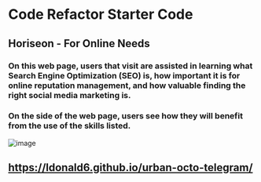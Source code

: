 # Code Refactor Starter Code

## Horiseon - For Online Needs

### On this web page, users that visit are assisted in learning what Search Engine Optimization (SEO) is, how important it is for online reputation management, and how valuable finding the right social media marketing is.

### On the side of the web page, users see how they will benefit from the use of the skills listed.

![image](https://user-images.githubusercontent.com/93952559/143789554-b8ed8db4-6a32-4df6-9677-979dde392fea.png)

## https://ldonald6.github.io/urban-octo-telegram/
